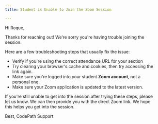 ```yaml
---
title: Student is Unable to Join the Zoom Session

---
```


Hi Roque,

Thanks for reaching out! We're sorry you're having trouble joining the session. 

Here are a few troubleshooting steps that usually fix the issue:
* Verify if you're using the correct attendance URL for your section
*  Try clearing your browser's cache and cookies, then try accessing the link again.
* Make sure you're logged into your student **Zoom account**, not a personal one.
* Make sure your Zoom application is updated to the latest version.

If you're still unable to get into the session after trying these steps, please let us know. We can then provide you with the direct Zoom link. We hope this helps you get into the session.


Best,
CodePath Support





